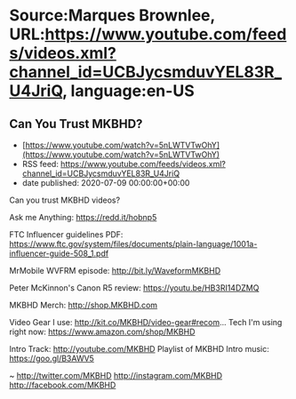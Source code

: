 # Source:Marques Brownlee, URL:https://www.youtube.com/feeds/videos.xml?channel_id=UCBJycsmduvYEL83R_U4JriQ, language:en-US

## Can You Trust MKBHD?
 - [https://www.youtube.com/watch?v=5nLWTVTwOhY](https://www.youtube.com/watch?v=5nLWTVTwOhY)
 - RSS feed: https://www.youtube.com/feeds/videos.xml?channel_id=UCBJycsmduvYEL83R_U4JriQ
 - date published: 2020-07-09 00:00:00+00:00

Can you trust MKBHD videos?

Ask me Anything: https://redd.it/hobnp5

FTC Influencer guidelines PDF: https://www.ftc.gov/system/files/documents/plain-language/1001a-influencer-guide-508_1.pdf

MrMobile WVFRM episode: http://bit.ly/WaveformMKBHD

Peter McKinnon's Canon R5 review: https://youtu.be/HB3RI14DZMQ

MKBHD Merch: http://shop.MKBHD.com

Video Gear I use: http://kit.co/MKBHD/video-gear#recom...
Tech I'm using right now: https://www.amazon.com/shop/MKBHD

Intro Track: http://youtube.com/MKBHD
Playlist of MKBHD Intro music: https://goo.gl/B3AWV5

~
http://twitter.com/MKBHD
http://instagram.com/MKBHD
http://facebook.com/MKBHD

